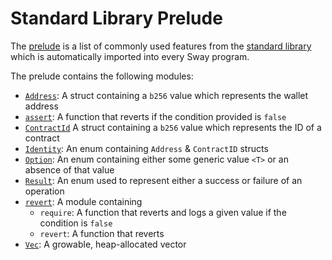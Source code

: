 # Standard Library Prelude

The [prelude](https://github.com/FuelLabs/sway/blob/master/sway-lib-std/src/prelude.sw) is a list of commonly used features from the [standard library](https://github.com/FuelLabs/sway/tree/master/sway-lib-std) which is automatically imported into every Sway program.

The prelude contains the following modules:

- [`Address`](https://github.com/FuelLabs/sway/blob/master/sway-lib-std/src/address.sw): A struct containing a `b256` value which represents the wallet address
- [`assert`](https://github.com/FuelLabs/sway/blob/master/sway-lib-std/src/assert.sw): A function that reverts if the condition provided is `false`
- [`ContractId`](https://github.com/FuelLabs/sway/blob/master/sway-lib-std/src/contract_id.sw) A struct containing a `b256` value which represents the ID of a contract
- [`Identity`](https://github.com/FuelLabs/sway/blob/master/sway-lib-std/src/identity.sw): An enum containing `Address` & `ContractID` structs
- [`Option`](https://github.com/FuelLabs/sway/blob/master/sway-lib-std/src/option.sw): An enum containing either some generic value `<T>` or an absence of that value
- [`Result`](https://github.com/FuelLabs/sway/blob/master/sway-lib-std/src/result.sw): An enum used to represent either a success or failure of an operation
- [`revert`](https://github.com/FuelLabs/sway/blob/master/sway-lib-std/src/revert.sw): A module containing
  - `require`: A function that reverts and logs a given value if the condition is `false`
  - `revert`: A function that reverts
- [`Vec`](https://github.com/FuelLabs/sway/blob/master/sway-lib-std/src/vec.sw): A growable, heap-allocated vector
